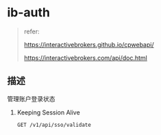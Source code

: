 # ib-auth

> refer:
>
> https://interactivebrokers.github.io/cpwebapi/
>
> https://interactivebrokers.com/api/doc.html

## 描述

管理账户登录状态

1. Keeping Session Alive

   ```http
   GET /v1/api/sso/validate
   ```